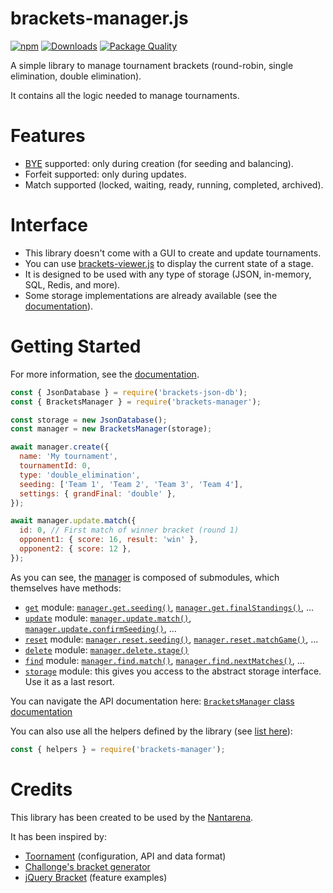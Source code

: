 # brackets-manager.js

[![npm](https://img.shields.io/npm/v/brackets-manager.svg)](https://www.npmjs.com/package/brackets-manager)
[![Downloads](https://img.shields.io/npm/dt/brackets-manager.svg)](https://www.npmjs.com/package/brackets-manager)
[![Package Quality](https://packagequality.com/shield/brackets-manager.svg)](https://packagequality.com/#?package=brackets-manager)

A simple library to manage tournament brackets (round-robin, single elimination, double elimination).

It contains all the logic needed to manage tournaments.

# Features

- [BYE](https://en.wikipedia.org/wiki/Bye_%28sports%29) supported: only during creation (for seeding and balancing).
- Forfeit supported: only during updates.
- Match supported (locked, waiting, ready, running, completed, archived).

# Interface

- This library doesn't come with a GUI to create and update tournaments.
- You can use [brackets-viewer.js](https://github.com/Drarig29/brackets-viewer.js) to display the current state of a stage.
- It is designed to be used with any type of storage (JSON, in-memory, SQL, Redis, and more).
- Some storage implementations are already available (see the [documentation](https://drarig29.github.io/brackets-docs/user-guide/storage/)).

# Getting Started

For more information, see the [documentation](https://drarig29.github.io/brackets-docs/getting-started/).

```js
const { JsonDatabase } = require('brackets-json-db');
const { BracketsManager } = require('brackets-manager');

const storage = new JsonDatabase();
const manager = new BracketsManager(storage);

await manager.create({
  name: 'My tournament',
  tournamentId: 0,
  type: 'double_elimination',
  seeding: ['Team 1', 'Team 2', 'Team 3', 'Team 4'],
  settings: { grandFinal: 'double' },
});

await manager.update.match({
  id: 0, // First match of winner bracket (round 1)
  opponent1: { score: 16, result: 'win' },
  opponent2: { score: 12 },
});
```

As you can see, the [manager](https://drarig29.github.io/brackets-docs/reference/manager/classes/BracketsManager.html) is composed of submodules, which themselves have methods:
  - [`get`](https://drarig29.github.io/brackets-docs/reference/manager/classes/_internal_.Get.html) module: [`manager.get.seeding()`](https://drarig29.github.io/brackets-docs/reference/manager/classes/_internal_.Get.html#seeding), [`manager.get.finalStandings()`](https://drarig29.github.io/brackets-docs/reference/manager/classes/_internal_.Get.html#finalStandings), ...
  - [`update`](https://drarig29.github.io/brackets-docs/reference/manager/classes/_internal_.Update.html) module: [`manager.update.match()`](https://drarig29.github.io/brackets-docs/reference/manager/classes/_internal_.Update.html#match), [`manager.update.confirmSeeding()`](https://drarig29.github.io/brackets-docs/reference/manager/classes/_internal_.Update.html#confirmSeeding), ...
  - [`reset`](https://drarig29.github.io/brackets-docs/reference/manager/classes/_internal_.Reset.html) module: [`manager.reset.seeding()`](https://drarig29.github.io/brackets-docs/reference/manager/classes/_internal_.Reset.html#seeding), [`manager.reset.matchGame()`](https://drarig29.github.io/brackets-docs/reference/manager/classes/_internal_.Reset.html#matchResults), ...
  - [`delete`](https://drarig29.github.io/brackets-docs/reference/manager/classes/_internal_.Delete.html) module: [`manager.delete.stage()`](https://drarig29.github.io/brackets-docs/reference/manager/classes/_internal_.Delete.html#stage)
  - [`find`](https://drarig29.github.io/brackets-docs/reference/manager/classes/_internal_.Find.html) module: [`manager.find.match()`](https://drarig29.github.io/brackets-docs/reference/manager/classes/_internal_.Find.html#match), [`manager.find.nextMatches()`](https://drarig29.github.io/brackets-docs/reference/manager/classes/_internal_.Find.html#nextMatches), ...
  - [`storage`](https://drarig29.github.io/brackets-docs/reference/manager/interfaces/Storage.html) module: this gives you access to the abstract storage interface. Use it as a last resort.

You can navigate the API documentation here: [`BracketsManager` class documentation](https://drarig29.github.io/brackets-docs/reference/manager/classes/BracketsManager.html)

You can also use all the helpers defined by the library (see [list here](https://drarig29.github.io/brackets-docs/reference/manager/modules/helpers.html)):

```js
const { helpers } = require('brackets-manager');
```

# Credits

This library has been created to be used by the [Nantarena](https://nantarena.net/).

It has been inspired by:

- [Toornament](https://www.toornament.com/en_US/) (configuration, API and data format)
- [Challonge's bracket generator](https://challonge.com/tournaments/bracket_generator)
- [jQuery Bracket](http://www.aropupu.fi/bracket/) (feature examples)
